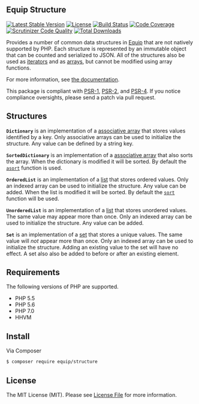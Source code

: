 ## Equip Structure

[![Latest Stable Version](https://img.shields.io/packagist/v/equip/structure.svg)](https://packagist.org/packages/equip/structure)
[![License](https://img.shields.io/packagist/l/equip/structure.svg)](https://github.com/equip/structure/blob/master/LICENSE)
[![Build Status](https://travis-ci.org/equip/structure.svg)](https://travis-ci.org/equip/structure)
[![Code Coverage](https://scrutinizer-ci.com/g/equip/structure/badges/coverage.png?b=master)](https://scrutinizer-ci.com/g/equip/structure/?branch=master)
[![Scrutinizer Code Quality](https://scrutinizer-ci.com/g/equip/structure/badges/quality-score.png?b=master)](https://scrutinizer-ci.com/g/equip/structure/?branch=master)
[![Total Downloads](https://img.shields.io/packagist/dt/destrukt/destrukt.svg)](https://packagist.org/packages/destrukt/destrukt)

Provides a number of common data structures in [Equip](http://equip.github.io/)
that are not natively supported by PHP. Each structure is represented by an
immutable object that can be counted and serialized to JSON. All of the structures
also be used as [iterators][php-iterator] and as [arrays][php-arrayaccess], but
cannot be modified using array functions.

[php-iterator]: http://php.net/manual/en/class.iterator.php
[php-arrayaccess]: http://php.net/manual/en/class.arrayaccess.php

For more information, see [the documentation][docs].

[docs]: http://equipframework.readthedocs.org/en/latest/structure

This package is compliant with [PSR-1][], [PSR-2][], and [PSR-4][]. If you notice
compliance oversights, please send a patch via pull request.

[PSR-1]: https://github.com/php-fig/fig-standards/blob/master/accepted/PSR-1-basic-coding-standard.md
[PSR-2]: https://github.com/php-fig/fig-standards/blob/master/accepted/PSR-2-coding-style-guide.md
[PSR-4]: https://github.com/php-fig/fig-standards/blob/master/accepted/PSR-4-autoloader.md

## Structures

**`Dictionary`** is an implementation of a [associative array][wiki-dict] that
stores values identified by a key. Only associative arrays can be used to
initialize the structure. Any value can be defined by a string key.

**`SortedDictionary`** is an implementation of a [associative array][wiki-dict]
that also sorts the array. When the dictionary is modified it will be sorted.
By default the [`asort`][php-asort] function is used.

**`OrderedList`** is an implementation of a [list][wiki-list] that stores ordered
values. Only an indexed array can be used to initialize the structure. Any value
can be added. When the list is modified it will be sorted. By default the
[`sort`][php-sort] function will be used.

**`UnorderedList`** is an implementation of a [list][wiki-list] that stores
unordered values. The same value may appear more than once. Only an indexed array
can be used to initialize the structure. Any value can be added.

**`Set`** is an implementation of a [set][wiki-set] that stores a unique values.
The same value will *not* appear more than once. Only an indexed array can be used
to initialize the structure. Adding an existing value to the set will have no effect.
A set also also be added to before or after an existing element.

[wiki-dict]: https://en.wikipedia.org/wiki/Associative_array
[wiki-list]: https://en.wikipedia.org/wiki/List_(abstract_data_type)
[wiki-set]: https://en.wikipedia.org/wiki/Set_(abstract_data_type)

[php-sort]: http://php.net/sort
[php-asort]: http://php.net/asort

## Requirements

The following versions of PHP are supported.

* PHP 5.5
* PHP 5.6
* PHP 7.0
* HHVM

## Install

Via Composer

```bash
$ composer require equip/structure
```

## License

The MIT License (MIT). Please see [License File](LICENSE) for more information.
